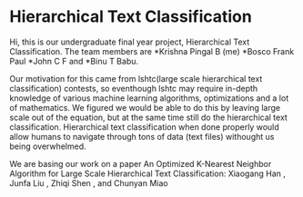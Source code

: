 Hierarchical Text Classification
===============================
Hi, this is our undergraduate final year project, Hierarchical Text Classification. The team members are 
*Krishna Pingal B (me)
*Bosco Frank Paul
*John C F and 
*Binu T Babu.

Our motivation for this came from lshtc(large scale hierarchical text classification) contests, so eventhough lshtc may require in-depth knowledge of various machine learning algorithms, optimizations and a lot of mathematics. We figured we would be able to do this by leaving large scale out of the equation, but at the same time still do the hierarchical text classification.
Hierarchical text classification when done properly would allow humans to navigate through tons of data (text files) withought us being overwhelmed.

We are basing our work on a paper An Optimized K-Nearest Neighbor Algorithm
for Large Scale Hierarchical Text Classification:
Xiaogang Han , Junfa Liu , Zhiqi Shen , and Chunyan Miao
  